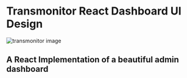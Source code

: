 # Transmonitor React Dashboard UI Design

![transmonitor image](transmonitor_design_img.png)

## A React Implementation of a beautiful admin dashboard
